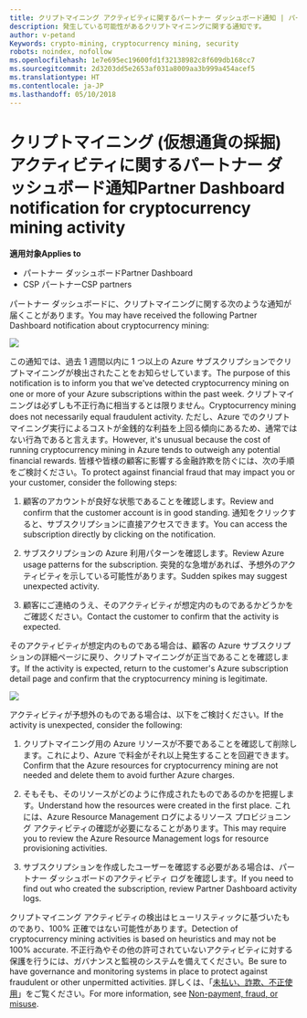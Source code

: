 ```yaml
---
title: クリプトマイニング アクティビティに関するパートナー ダッシュボード通知 | パートナー ダッシュボード
description: 発生している可能性があるクリプトマイニングに関する通知です。
author: v-petand
Keywords: crypto-mining, cryptocurrency mining, security
robots: noindex, nofollow
ms.openlocfilehash: 1e7e695ec19600fd1f32138982c8f609db168cc7
ms.sourcegitcommit: 2d3203dd5e2653af031a8009aa3b999a454acef5
ms.translationtype: HT
ms.contentlocale: ja-JP
ms.lasthandoff: 05/10/2018
---
```

# <a name="partner-dashboard-notification-for-cryptocurrency-mining-activity"></a><span data-ttu-id="ad412-103">クリプトマイニング (仮想通貨の採掘) アクティビティに関するパートナー ダッシュボード通知</span><span class="sxs-lookup"><span data-stu-id="ad412-103">Partner Dashboard notification for cryptocurrency mining activity</span></span>

**<span data-ttu-id="ad412-104">適用対象</span><span class="sxs-lookup"><span data-stu-id="ad412-104">Applies to</span></span>**

-  <span data-ttu-id="ad412-105">パートナー ダッシュボード</span><span class="sxs-lookup"><span data-stu-id="ad412-105">Partner Dashboard</span></span>
-  <span data-ttu-id="ad412-106">CSP パートナー</span><span class="sxs-lookup"><span data-stu-id="ad412-106">CSP partners</span></span>

<span data-ttu-id="ad412-107">パートナー ダッシュボードに、クリプトマイニングに関する次のような通知が届くことがあります。</span><span class="sxs-lookup"><span data-stu-id="ad412-107">You may have received the following Partner Dashboard notification about cryptocurrency mining:</span></span>
 
![](images/crypto1.png)

<span data-ttu-id="ad412-108">この通知では、過去 1 週間以内に 1 つ以上の Azure サブスクリプションでクリプトマイニングが検出されたことをお知らせしています。</span><span class="sxs-lookup"><span data-stu-id="ad412-108">The purpose of this notification is to inform you that we've detected cryptocurrency mining on one or more of your Azure subscriptions within the past week.</span></span> <span data-ttu-id="ad412-109">クリプトマイニングは必ずしも不正行為に相当するとは限りません。</span><span class="sxs-lookup"><span data-stu-id="ad412-109">Cryptocurrency mining does not necessarily equal fraudulent activity.</span></span> <span data-ttu-id="ad412-110">ただし、Azure でのクリプトマイニング実行によるコストが金銭的な利益を上回る傾向にあるため、通常ではない行為であると言えます。</span><span class="sxs-lookup"><span data-stu-id="ad412-110">However, it's unusual because the cost of running cryptocurrency mining in Azure tends to outweigh any potential financial rewards.</span></span> <span data-ttu-id="ad412-111">皆様や皆様の顧客に影響する金融詐欺を防ぐには、次の手順をご検討ください。</span><span class="sxs-lookup"><span data-stu-id="ad412-111">To protect against financial fraud that may impact you or your customer, consider the following steps:</span></span>

1.  <span data-ttu-id="ad412-112">顧客のアカウントが良好な状態であることを確認します。</span><span class="sxs-lookup"><span data-stu-id="ad412-112">Review and confirm that the customer account is in good standing.</span></span> <span data-ttu-id="ad412-113">通知をクリックすると、サブスクリプションに直接アクセスできます。</span><span class="sxs-lookup"><span data-stu-id="ad412-113">You can access the subscription directly by clicking on the notification.</span></span>

2.  <span data-ttu-id="ad412-114">サブスクリプションの Azure 利用パターンを確認します。</span><span class="sxs-lookup"><span data-stu-id="ad412-114">Review Azure usage patterns for the subscription.</span></span> <span data-ttu-id="ad412-115">突発的な急増があれば、予想外のアクティビティを示している可能性があります。</span><span class="sxs-lookup"><span data-stu-id="ad412-115">Sudden spikes may suggest unexpected activity.</span></span>

3.  <span data-ttu-id="ad412-116">顧客にご連絡のうえ、そのアクティビティが想定内のものであるかどうかをご確認ください。</span><span class="sxs-lookup"><span data-stu-id="ad412-116">Contact the customer to confirm that the activity is expected.</span></span>

<span data-ttu-id="ad412-117">そのアクティビティが想定内のものである場合は、顧客の Azure サブスクリプションの詳細ページに戻り、クリプトマイニングが正当であることを確認します。</span><span class="sxs-lookup"><span data-stu-id="ad412-117">If the activity is expected, return to the customer's Azure subscription detail page and confirm that the cryptocurrency mining is legitimate.</span></span> 


![](images/crypto2.png)

<span data-ttu-id="ad412-118">アクティビティが予想外のものである場合は、以下をご検討ください。</span><span class="sxs-lookup"><span data-stu-id="ad412-118">If the activity is unexpected, consider the following:</span></span>

1.  <span data-ttu-id="ad412-119">クリプトマイニング用の Azure リソースが不要であることを確認して削除します。これにより、Azure で料金がそれ以上発生することを回避できます。</span><span class="sxs-lookup"><span data-stu-id="ad412-119">Confirm that the Azure resources for cryptocurrency mining are not needed and delete them to avoid further Azure charges.</span></span>

2.  <span data-ttu-id="ad412-120">そもそも、そのリソースがどのように作成されたものであるのかを把握します。</span><span class="sxs-lookup"><span data-stu-id="ad412-120">Understand how the resources were created in the first place.</span></span> <span data-ttu-id="ad412-121">これには、Azure Resource Management ログによるリソース プロビジョニング アクティビティの確認が必要になることがあります。</span><span class="sxs-lookup"><span data-stu-id="ad412-121">This may require you to review the Azure Resource Management logs for resource provisioning activities.</span></span>

3.  <span data-ttu-id="ad412-122">サブスクリプションを作成したユーザーを確認する必要がある場合は、パートナー ダッシュボードのアクティビティ ログを確認します。</span><span class="sxs-lookup"><span data-stu-id="ad412-122">If you need to find out who created the subscription, review Partner Dashboard activity logs.</span></span>

<span data-ttu-id="ad412-123">クリプトマイニング アクティビティの検出はヒューリスティックに基づいたものであり、100% 正確ではない可能性があります。</span><span class="sxs-lookup"><span data-stu-id="ad412-123">Detection of cryptocurrency mining activities is based on heuristics and may not be 100% accurate.</span></span> <span data-ttu-id="ad412-124">不正行為やその他の許可されていないアクティビティに対する保護を行うには、ガバナンスと監視のシステムを備えてください。</span><span class="sxs-lookup"><span data-stu-id="ad412-124">Be sure to have governance and monitoring systems in place to protect against fraudulent or other unpermitted activities.</span></span> <span data-ttu-id="ad412-125">詳しくは、「[未払い、詐欺、不正使用](https://docs.microsoft.com/partner-center/non-payment--fraud--or-misuse)」をご覧ください。</span><span class="sxs-lookup"><span data-stu-id="ad412-125">For more information, see [Non-payment, fraud, or misuse](https://docs.microsoft.com/partner-center/non-payment--fraud--or-misuse).</span></span>




